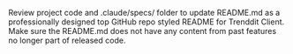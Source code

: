 Review project code and .claude/specs/ folder to update README.md as a professionally designed top GitHub repo styled README for Trenddit Client. Make sure the README.md does not have any content from past features no longer part of released code.
